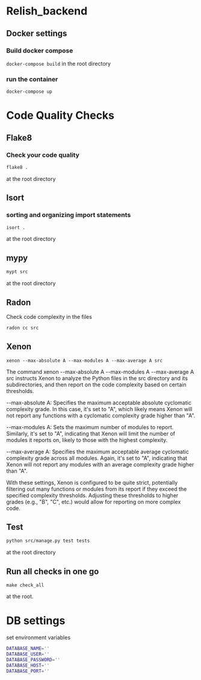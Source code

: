 # Relish_backend

## Docker settings
### Build docker compose
`docker-compose build`
in the root directory

### run the container
`docker-compose up`

# Code Quality Checks
## Flake8

### Check your code quality
```bash
flake8 .
```
at the root directory

## Isort

### sorting and organizing import statements
```bash
isort .
```
at the root directory

## mypy
```bash
mypt src
```
at the root directory

## Radon
Check code complexity in the files
```bash
radon cc src
```

## Xenon
```
xenon --max-absolute A --max-modules A --max-average A src
```
The command xenon --max-absolute A --max-modules A --max-average A src instructs Xenon to analyze the Python files in the src directory and its subdirectories, and then report on the code complexity based on certain thresholds.

--max-absolute A: Specifies the maximum acceptable absolute cyclomatic complexity grade. In this case, it's set to "A", which likely means Xenon will not report any functions with a cyclomatic complexity grade higher than "A".

--max-modules A: Sets the maximum number of modules to report. Similarly, it's set to "A", indicating that Xenon will limit the number of modules it reports on, likely to those with the highest complexity.

--max-average A: Specifies the maximum acceptable average cyclomatic complexity grade across all modules. Again, it's set to "A", indicating that Xenon will not report any modules with an average complexity grade higher than "A".

With these settings, Xenon is configured to be quite strict, potentially filtering out many functions or modules from its report if they exceed the specified complexity thresholds. Adjusting these thresholds to higher grades (e.g., "B", "C", etc.) would allow for reporting on more complex code.

## Test
```bash
python src/manage.py test tests
```
at the root directory

## Run all checks in one go
```
make check_all
```
at the root.

# DB settings
set environment variables
```bash
DATABASE_NAME=''
DATABASE_USER=''
DATABASE_PASSWORD=''
DATABASE_HOST=''
DATABASE_PORT=''
```